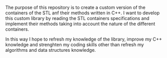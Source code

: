 The purpose of this repository is to create a custom version of the containers of the STL anf their methods written in C++. I want to develop this custom library by reading the STL containers specifications and implement their methods taking into account the nature of the different containers.

In this way I hope to refresh my knowledge of the library, improve my C++ knowledge and strenghten my coding skills other than refresh my algorithms and data structures knowledge.

